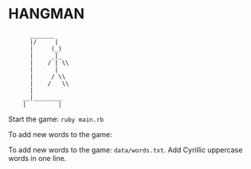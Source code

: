 # HANGMAN
          _______
          |/     |
          |     (_)
          |     _|_
          |    / | \\
          |      |
          |     / \\
          |    /   \\
          |
        __|________
        |         |

Start the game: `ruby main.rb`

To add new words to the game:

To add new words to the game:
`data/words.txt`. Add Cyrillic uppercase words in one line.